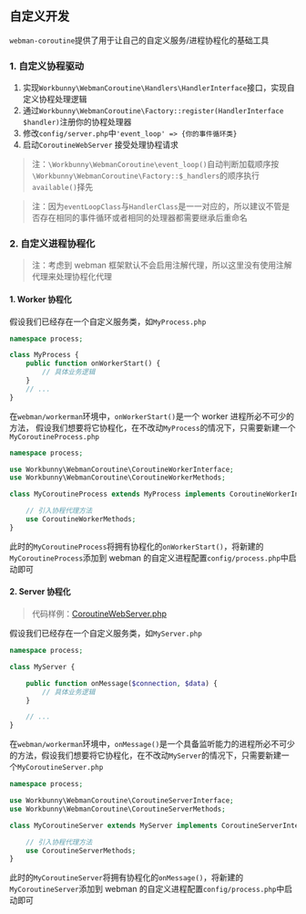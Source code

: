 ## 自定义开发

`webman-coroutine`提供了用于让自己的自定义服务/进程协程化的基础工具

### 1. 自定义协程驱动

1. 实现`Workbunny\WebmanCoroutine\Handlers\HandlerInterface`接口，实现自定义协程处理逻辑
2. 通过`Workbunny\WebmanCoroutine\Factory::register(HandlerInterface $handler)`注册你的协程处理器
3. 修改`config/server.php`中`'event_loop' => {你的事件循环类}`
4. 启动`CoroutineWebServer` 接受处理协程请求

> 注：`\Workbunny\WebmanCoroutine\event_loop()`自动判断加载顺序按`\Workbunny\WebmanCoroutine\Factory::$_handlers`的顺序执行`available()`择先

> 注：因为`eventLoopClass`与`HandlerClass`是一一对应的，所以建议不管是否存在相同的事件循环或者相同的处理器都需要继承后重命名


### 2. 自定义进程协程化

> 注：考虑到 webman 框架默认不会启用注解代理，所以这里没有使用注解代理来处理协程化代理

#### 1. Worker 协程化

假设我们已经存在一个自定义服务类，如`MyProcess.php`

```php
namespace process;

class MyProcess {
    public function onWorkerStart() {
        // 具体业务逻辑
    }
    // ...
}
```

在`webman/workerman`环境中，`onWorkerStart()`是一个 worker 进程所必不可少的方法，
假设我们想要将它协程化，在不改动`MyProcess`的情况下，只需要新建一个`MyCoroutineProcess.php`

```php
namespace process;

use Workbunny\WebmanCoroutine\CoroutineWorkerInterface;
use Workbunny\WebmanCoroutine\CoroutineWorkerMethods;

class MyCoroutineProcess extends MyProcess implements CoroutineWorkerInterface {

    // 引入协程代理方法
    use CoroutineWorkerMethods;
}
```

此时的`MyCoroutineProcess`将拥有协程化的`onWorkerStart()`，将新建的`MyCoroutineProcess`添加到 webman 的自定义进程配置`config/process.php`中启动即可

#### 2. Server 协程化

> 代码样例：[CoroutineWebServer.php](..%2F..%2Fsrc%2FCoroutineWebServer.php)

假设我们已经存在一个自定义服务类，如`MyServer.php`

```php
namespace process;

class MyServer {

    public function onMessage($connection, $data) {
        // 具体业务逻辑
    }

    // ...
}
```

在`webman/workerman`环境中，`onMessage()`是一个具备监听能力的进程所必不可少的方法，假设我们想要将它协程化，在不改动`MyServer`的情况下，只需要新建一个`MyCoroutineServer.php`

```php
namespace process;

use Workbunny\WebmanCoroutine\CoroutineServerInterface;
use Workbunny\WebmanCoroutine\CoroutineServerMethods;

class MyCoroutineServer extends MyServer implements CoroutineServerInterface {

    // 引入协程代理方法
    use CoroutineServerMethods;
}
```

此时的`MyCoroutineServer`将拥有协程化的`onMessage()`，将新建的`MyCoroutineServer`添加到 webman 的自定义进程配置`config/process.php`中启动即可

